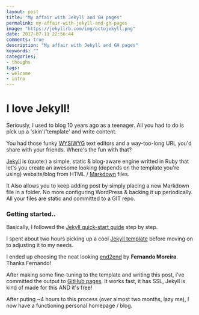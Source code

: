 ```yaml
---
layout: post
title: "My affair with Jekyll and GH pages"
permalink: my-affair-with-jekyll-and-gh-pages
image: "https://jekyllrb.com/img/octojekyll.png"
date: 2017-07-11 22:56:44
comments: true
description: "My affair with Jekyll and GH pages"
keywords: ""
categories:
- thoughs
tags:
- welcome
- intro
---
```


# I love Jekyll! 
Seriously, I used to blog 10 years ago as a teenager.
All you had to do is pick up a 'skin'/'template' and write content.

You had those funky [WYSIWYG](http://ckeditor.com/) text editors and a way-too-long URL you'd share with your friends. Where's the fun with that?


[Jekyll](https://jekyllrb.com/) is (quote:) a simple, static & blog-aware engine writted in Ruby that let's you create an awesome looking (depends on the template you're using) website/blog from HTML / [Markdown](https://daringfireball.net/projects/markdown/) files.

It Also allows you to keep adding post by simply placing a new Markdown file in a folder.
No more configuring WordPress & backing it up periodically. All your files are static and committed to a GIT repo.

### Getting started..
Basically, I followed the [Jekyll quick-start guide](https://jekyllrb.com/docs/quickstart/) step by step.

I spent about two hours picking up a cool [Jekyll template](http://jekyllthemes.org/) before moving on to adjusting it to my needs.

I ended up choosing the neat looking [end2end](https://github.com/nandomoreirame/end2end) by **Fernando Moreira**. Thanks Fernando!

After making some fine-tuning to the template and writing this post, i've committed the output to [GitHub pages](https://pages.github.com/). It works fast, it has SSL, Jekyll is kind of made for this AND it's free!


After puting ~4 hours to this process (over almost two months, lazy me), I now have a functioning personal homepage / blog.



